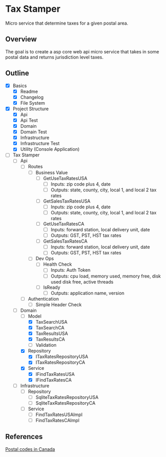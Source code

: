 # Tax Stamper

Micro service that determine taxes for a given postal area.

## Overview

The goal is to create a asp core web api micro service that takes in some postal data and returns jurisdiction level taxes.

## Outline

- [x] Basics
  - [x] Readme 
  - [x] Changelog
  - [x] File System
- [x] Project Structure
  - [x] Api
  - [x] Api Test
  - [x] Domain
  - [x] Domain Test
  - [x] Infrastructure
  - [x] Infrastructure Test
  - [x] Utility (Console Application)
- [ ] Tax Stamper
  - [ ] Api
    - [ ] Routes
      - [ ] Business Value
        - [ ] GetUseTaxRatesUSA
          - [ ] Inputs: zip code plus 4, date
          - [ ] Outputs: state, county, city, local 1, and local 2 tax rates
        - [ ] GetSalesTaxRatesUSA
          - [ ] Inputs: zip code plus 4, date
          - [ ] Outputs: state, county, city, local 1, and local 2 tax rates
        - [ ] GetUseTaxRatesCA
          - [ ] Inputs: forward station, local delivery unit, date
          - [ ] Outputs: GST, PST, HST tax rates
        - [ ] GetSalesTaxRatesCA
          - [ ] Inputs: forward station, local delivery unit, date
          - [ ] Outputs: GST, PST, HST tax rates
      - [ ] Dev Ops
        - [ ] Health Check
          - [ ] Inputs: Auth Token
          - [ ] Outputs: cpu load, memory used, memory free, disk used disk free, active threads
        - [ ] IsReady
          - [ ] Outputs: application name, version
    - [ ] Authentication
      - [ ] Simple Header Check
  - [ ] Domain
    - [ ] Model
      - [x] TaxSearchUSA
      - [x] TaxSearchCA
      - [x] TaxResultsUSA
      - [x] TaxResultsCA
      - [ ] Validation
    - [x] Repository
      - [x] ITaxRatesRepositoryUSA
      - [x] ITaxRatesRepositoryCA
    - [x] Service
      - [x] IFindTaxRatesUSA
      - [x] IFindTaxRatesCA
  - [ ] Infrastructure
    - [ ] Repository
      - [ ] SqliteTaxRatesRepositoryUSA
      - [ ] SqliteTaxRatesRepositoryCA
    - [ ] Service
      - [ ] FindTaxRatesUSAImpl
      - [ ] FindTaxRatesCAImpl

## References

[Postal codes in Canada](https://en.wikipedia.org/wiki/Postal_codes_in_Canada)